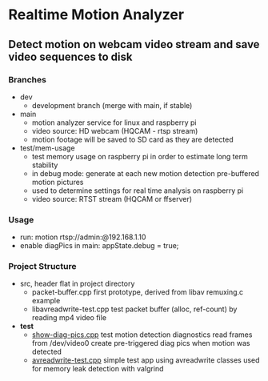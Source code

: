 # Realtime Motion Analyzer

## Detect motion on webcam video stream and save video sequences to disk

### Branches
- dev
   - development branch (merge with main, if stable)
- main
   - motion analyzer service for linux and raspberry pi
   - video source: HD webcam (HQCAM - rtsp stream)
   - motion footage will be saved to SD card as they are detected
- test/mem-usage
   - test memory usage on raspberry pi in order to estimate long term stability
   - in debug mode: generate at each new motion detection pre-buffered motion pictures
   - used to determine settings for real time analysis on raspberry pi
   - video source: RTST stream (HQCAM or ffserver)

### Usage
- run: motion rtsp://admin:@192.168.1.10
- enable diagPics in main: appState.debug = true;

### Project Structure
- src, header flat in project directory
    - packet-buffer.cpp
      first prototype, derived from libav remuxing.c example
    - libavreadwrite-test.cpp
      test packet buffer (alloc, ref-count) by reading mp4 video file
- __test__
    - [show-diag-pics.cpp](show-diag-pics.cpp)
      test motion detection diagnostics
      read frames from /dev/video0
      create pre-triggered diag pics when motion was detected
    - [avreadwrite-test.cpp](avreadwrite-test.cpp)
      simple test app using avreadwrite classes
      used for memory leak detection with valgrind
